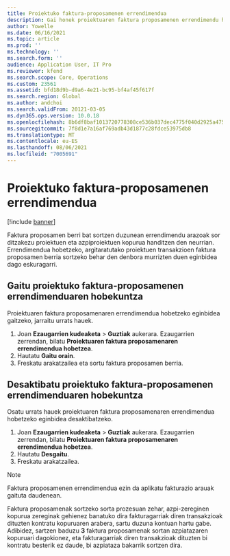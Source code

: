 ```yaml
---
title: Proiektuko faktura-proposamenen errendimendua
description: Gai honek proiektuaren faktura proposamenen errendimendu hobekuntzei buruzko informazioa eskaintzen du.
author: Yowelle
ms.date: 06/16/2021
ms.topic: article
ms.prod: ''
ms.technology: ''
ms.search.form: ''
audience: Application User, IT Pro
ms.reviewer: kfend
ms.search.scope: Core, Operations
ms.custom: 23561
ms.assetid: bfd18d9b-d9a6-4e21-bc95-bf4af45f617f
ms.search.region: Global
ms.author: andchoi
ms.search.validFrom: 20121-03-05
ms.dyn365.ops.version: 10.0.18
ms.openlocfilehash: 8b6df8baf1013720778308ce536b037dec4775f040d2925a47508fb373900f81
ms.sourcegitcommit: 7f8d1e7a16af769adb43d1877c28fdce53975db8
ms.translationtype: MT
ms.contentlocale: eu-ES
ms.lasthandoff: 08/06/2021
ms.locfileid: "7005691"
---
```

# <a name="project-invoice-proposal-performance"></a>Proiektuko faktura-proposamenen errendimendua

[!include [banner](../includes/banner.md)]

Faktura proposamen berri bat sortzen duzunean errendimendu arazoak sor ditzakezu proiektuen eta azpiproiektuen kopurua handitzen den neurrian. Errendimendua hobetzeko, argitaratutako proiektuen transakzioen faktura proposamen berria sortzeko behar den denbora murrizten duen eginbidea dago eskuragarri.

## <a name="enable-project-invoice-proposal-performance-enhancement"></a>Gaitu proiektuko faktura-proposamenen errendimenduaren hobekuntza
Proiektuaren faktura proposamenaren errendimendua hobetzeko eginbidea gaitzeko, jarraitu urrats hauek.

1.  Joan **Ezaugarrien kudeaketa** > **Guztiak** aukerara. Ezaugarrien zerrendan, bilatu **Proiektuaren faktura proposamenaren errendimendua hobetzea**.
2.  Hautatu **Gaitu orain**.
3.  Freskatu arakatzailea eta sortu faktura proposamen berria.

## <a name="turn-off-project-invoice-proposal-performance-enhancement"></a>Desaktibatu proiektuko faktura-proposamenen errendimenduaren hobekuntza
Osatu urrats hauek proiektuaren faktura proposamenaren errendimendua hobetzeko eginbidea desaktibatzeko.

1.  Joan **Ezaugarrien kudeaketa** > **Guztiak** aukerara. Ezaugarrien zerrendan, bilatu **Proiektuaren faktura proposamenaren errendimendua hobetzea**.
2.  Hautatu **Desgaitu**.
3.  Freskatu arakatzailea.

> [!NOTE]
> Faktura proposamenen errendimendua ezin da aplikatu fakturazio arauak gaituta daudenean.
> 
> Faktura proposamenak sortzeko sorta prozesuan zehar, azpi-zereginen kopurua zereginak gehienez banatuko dira fakturagarriak diren transakzioak dituzten kontratu kopuruaren arabera, sartu duzuna kontuan hartu gabe. Adibidez, sartzen baduzu **3** faktura proposamenak sortan azpiatazaren kopuruari dagokionez, eta fakturagarriak diren transakzioak dituzten bi kontratu besterik ez daude, bi azpiataza bakarrik sortzen dira.
